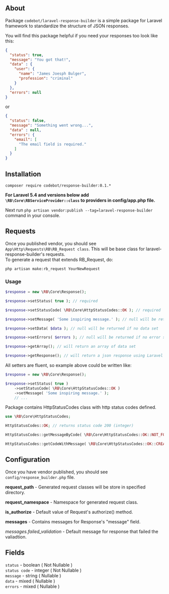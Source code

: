 ## About
Package `codebot/laravel-response-builder` is a simple package for Laravel framework to standardize the structure of JSON responses.

You will find this package helpful if you need your responses too look like this:

```json
{
  "status": true,
  "message": "You got that!",
  "data" : {
    "user": {
      "name": "James Joesph Bulger",
      "profession": "criminal"
    }
  },
  "errors": null
}
```

or

```json
{
  "status": false,
  "message": "Something went wrong...",
  "data" : null,
  "errors": {
    "email": [
      "The email field is required."
    ]
  }
}
```

## Installation  
`composer require codebot/response-builder:0.1.*`

**For Laravel 5.4 and versions below add `\RB\Core\RBServiceProvider::class` to providers in config/app.php file.**

Next run `php artisan vendor:publish --tag=laravel-response-builder` command in your console.

## Requests

Once you published vendor, you should see `App\Http\Requests\RB\RB_Request class`. This will be base class for
laravel-response-builder's requests.  
To generate a request that extends RB_Request, do:
  
`php artisan make:rb_request YourNewRequest` 

### Usage  
```php
$response = new \RB\Core\Response();

$response->setStatus( true ); // required

$response->setStatusCode( \RB\Core\HttpStatusCodes::OK ); // required

$response->setMessage( 'Some inspiring message.' ); // null will be returned if no message set

$response->setData( $data ); // null will be returned if no data set

$response->setErrors( $errors ); // null will be returned if no error set

$response->getArray(); // will return an array of data set

$response->getResponse(); // will return a json response using Laravel's response() helper 
```

All setters are fluent, so example above could be written like:
```php
$response = new \RB\Core\Response();

$response->setStatus( true )
    ->setStatusCode( \RB\Core\HttpStatusCodes::OK )
    ->setMessage( 'Some inspiring message.' ); 
    // ...
```

Package contains HttpStatusCodes class with http status codes defined.

```php
use \RB\Core\HttpStatusCodes;

HttpStatusCodes::OK; // returns status code 200 (integer)

HttpStatusCodes::getMessageByCode( \RB\Core\HttpStatusCodes::OK::NOT_FOUND ); // returns string "Not Found"

HttpStatusCodes::getCodeWithMessage( \RB\Core\HttpStatusCodes::OK::CREATED ); // returns string - code and message, e.g. "201 Created"
```

## Configuration

Once you have vendor published, you should see `config/response_builder.php` file.

**request_path** - Generated request classes will be store in specified directory.  

**request_namespace** - Namespace for generated request class.  

**is_authorize** - Default value of Request's authorize() method.

**messages** - Contains messages for Response's "message" field.  

*messages.failed_validation* - Default message for response that failed the valiadtion.

## Fields

`status` - boolean ( Not Nullable )  
`status code` - integer ( Not Nullable )  
`message` - string ( Nullable )  
`data` - mixed ( Nullable )  
`errors` - mixed ( Nullable )  
